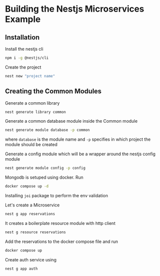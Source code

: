# Building the Nestjs Microservices Example

## Installation
Install the nestjs cli
```bash
npm i -g @nestjs/cli
```

Create the project
```bash
nest new "project name"
```

## Creating the Common Modules

Generate a common library
```bash
nest generate library common
```

Generate a common database module inside the Common module
```bash
nest generate module database -p common
```
where `database` is the module name and `-p` specifies in which project the module should be created

Generate a config module which will be a wrapper around the nestjs config module
```bash
nest generate module config -p config
```

Mongodb is setuped using docker. Run
```bash
docker compose up -d
```

Installing `joi` package to perform the env validation

Let's create a Microservice
```bash
nest g app reservations
```

It creates a boilerplate resource module with http client
```bash
nest g resource reservations
```

Add the reservations to the docker compose file and run
```bash
docker compose up 
```

Create auth service using
```bash
nest g app auth
```